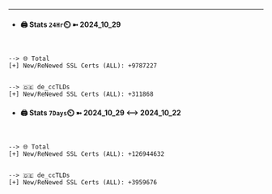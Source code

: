

---
- #### 🖨️ **Stats** `24Hr`⏲️ ➼ 2024_10_29
```console


--> 🌐 Total
[+] New/ReNewed SSL Certs (ALL): +9787227


--> 🇩🇪 de_ccTLDs
[+] New/ReNewed SSL Certs (ALL): +311868

```

- #### 🖨️ **Stats** `7Days`⏲️ ➼ 2024_10_29 <--> 2024_10_22
```console


--> 🌐 Total
[+] New/ReNewed SSL Certs (ALL): +126944632


--> 🇩🇪 de_ccTLDs
[+] New/ReNewed SSL Certs (ALL): +3959676

```

